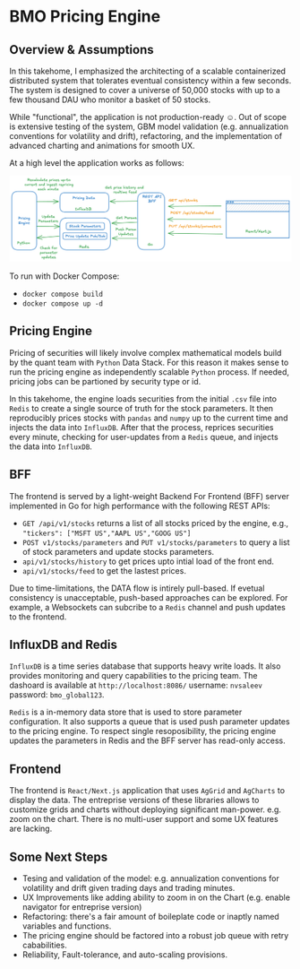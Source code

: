 # BMO Pricing Engine

## Overview & Assumptions

In this takehome, I emphasized the architecting of a scalable containerized distributed system that tolerates eventual consistency within a few seconds. The system is designed to cover a universe of 50,000 stocks with up to a few thousand DAU who monitor a basket of 50 stocks.

While "functional", the application is not production-ready &#9786;. Out of scope is extensive testing of the system, GBM model validation (e.g. annualization conventions for volatility and drift), refactoring, and the implementation of advanced charting and animations for smooth UX.

At a high level the application works as follows:

![Alt text for the image](system_overview.png)

To run with Docker Compose:

* `docker compose build`
* `docker compose up -d`

## Pricing Engine

Pricing of securities will likely involve complex mathematical models build by the quant team with `Python` Data Stack. For this reason it makes sense to run the pricing engine as independently scalable `Python` process. If needed, pricing jobs can be partioned by security type or id.

In this takehome, the engine loads securities from the initial `.csv` file into `Redis` to create a single source of truth for the stock parameters. It then reproducibly prices stocks with `pandas` and `numpy` up to the current time and injects the data into `InfluxDB`. After that the process, reprices securities every minute, checking for user-updates from a `Redis` queue, and injects the data into `InfluxDB`.

## BFF

The frontend is served by a light-weight Backend For Frontend (BFF) server implemented in Go for high performance with the following REST APIs:

* `GET /api/v1/stocks` returns a list of all stocks priced by the engine, e.g., `"tickers": ["MSFT US","AAPL US","GOOG US"]`
* `POST v1/stocks/parameters` and `PUT v1/stocks/parameters` to query a list of stock parameters and update stocks parameters.
* `api/v1/stocks/history` to get prices upto intial load of the front end.
* `api/v1/stocks/feed` to get the lastest prices.

Due to time-limitations, the DATA flow is intirely pull-based. If evetual consistency is unacceptable, push-based approaches can be explored. For example, a Websockets can subcribe to a `Redis` channel and push updates to the frontend.

## InfluxDB and Redis

`InfluxDB` is a time series database that supports heavy write loads. It also provides monitoring and query capabilities to the pricing team. The dashoard is available at `http://localhost:8086/` username: `nvsaleev` password: `bmo_global123`.

`Redis` is a in-memory data store that is used to store parameter configuration. It also supports a queue that is used push parameter updates to the pricing engine. To respect single resoposibility, the pricing engine updates the parameters in Redis and the BFF server has read-only access.

## Frontend

The frontend is `React/Next.js` application that uses `AgGrid` and `AgCharts` to display the data. The entreprise versions of these libraries allows to customize grids and charts without deploying significant man-power. e.g. zoom on the chart.
There is no multi-user support and some UX features are lacking.

## Some Next Steps

* Tesing and validation of the model: e.g. annualization conventions for volatility and drift given trading days and trading minutes.
* UX Improvements like adding ability to zoom in on the Chart (e.g. enable navigator for entreprise version)
* Refactoring: there's a fair amount of boileplate code or inaptly named variables and functions.
* The pricing engine should be factored into a robust job queue with retry cababilities.
* Reliability, Fault-tolerance, and auto-scaling provisions.
